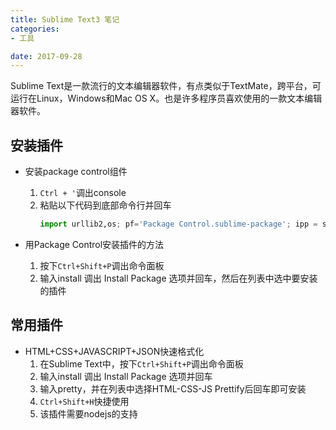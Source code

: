 ```yaml
---
title: Sublime Text3 笔记
categories:
- 工具

date: 2017-09-28
---
```


Sublime Text是一款流行的文本编辑器软件，有点类似于TextMate，跨平台，可运行在Linux，Windows和Mac OS X。也是许多程序员喜欢使用的一款文本编辑器软件。

## 安装插件
- 安装package control组件
	1. `Ctrl + '`调出console
	2. 粘贴以下代码到底部命令行并回车
		```python
		import urllib2,os; pf='Package Control.sublime-package'; ipp = sublime.installed_packages_path(); os.makedirs( ipp ) if not os.path.exists(ipp) else None; urllib2.install_opener( urllib2.build_opener( urllib2.ProxyHandler( ))); open( os.path.join( ipp, pf), 'wb' ).write( urllib2.urlopen( 'http://sublime.wbond.net/' +pf.replace( ' ','%20' )).read()); print( 'Please restart Sublime Text to finish installation')
		```

- 用Package Control安装插件的方法
	1. 按下`Ctrl+Shift+P`调出命令面板
	2. 输入install 调出 Install Package 选项并回车，然后在列表中选中要安装的插件

## 常用插件
- HTML+CSS+JAVASCRIPT+JSON快速格式化
	1. 在Sublime Text中，按下`Ctrl+Shift+P`调出命令面板
	2. 输入install 调出 Install Package 选项并回车
	3. 输入pretty，并在列表中选择HTML-CSS-JS Prettify后回车即可安装
	4. `Ctrl+Shift+H`快捷使用
	5. 该插件需要nodejs的支持